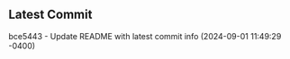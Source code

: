 
## Latest Commit
bce5443 - Update README with latest commit info (2024-09-01 11:49:29 -0400) <Yunxi-Zhou>
